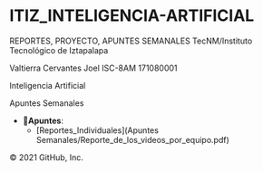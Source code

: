 # ITIZ_INTELIGENCIA-ARTIFICIAL
REPORTES, PROYECTO, APUNTES SEMANALES
TecNM/Instituto Tecnológico de Iztapalapa

Valtierra Cervantes Joel
ISC-8AM
171080001

Inteligencia Artificial

Apuntes Semanales

- :file_folder:__Apuntes__:
    + [Reportes_Individuales](Apuntes Semanales/Reporte_de_los_videos_por_equipo.pdf)
    
© 2021 GitHub, Inc.
